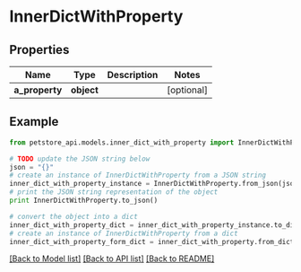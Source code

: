 # InnerDictWithProperty


## Properties

Name | Type | Description | Notes
------------ | ------------- | ------------- | -------------
**a_property** | **object** |  | [optional] 

## Example

```python
from petstore_api.models.inner_dict_with_property import InnerDictWithProperty

# TODO update the JSON string below
json = "{}"
# create an instance of InnerDictWithProperty from a JSON string
inner_dict_with_property_instance = InnerDictWithProperty.from_json(json)
# print the JSON string representation of the object
print InnerDictWithProperty.to_json()

# convert the object into a dict
inner_dict_with_property_dict = inner_dict_with_property_instance.to_dict()
# create an instance of InnerDictWithProperty from a dict
inner_dict_with_property_form_dict = inner_dict_with_property.from_dict(inner_dict_with_property_dict)
```
[[Back to Model list]](../README.md#documentation-for-models) [[Back to API list]](../README.md#documentation-for-api-endpoints) [[Back to README]](../README.md)



